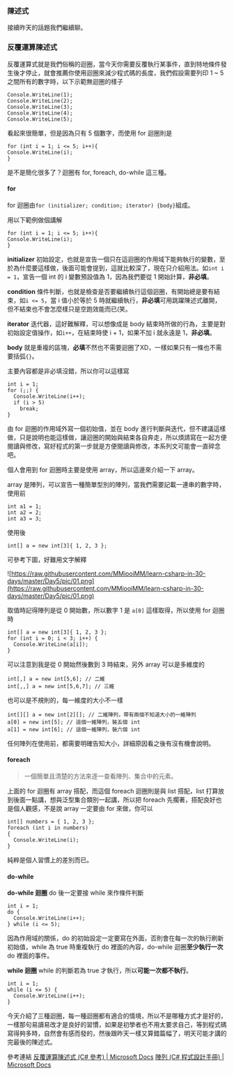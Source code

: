 ### 陳述式

接續昨天的話題我們繼續聊。

### 反覆運算陳述式

反覆運算式就是我們俗稱的迴圈，當今天你需要反覆執行某事件，直到特地條件發生後才停止，就會推薦你使用迴圈來減少程式碼的長度，我們假設需要列印 1 ~ 5 之間所有的數字時，以下示範無迴圈的樣子

```
Console.WriteLine(1);
Console.WriteLine(2);
Console.WriteLine(3);
Console.WriteLine(4);
Console.WriteLine(5);
```

看起來很簡單，但是因為只有 5 個數字，而使用 for 迴圈則是

```
for (int i = 1; i <= 5; i++){
Console.WriteLine(i);
}
```

是不是簡化很多了？迴圈有 for, foreach, do-while 這三種。

#### for

for 迴圈由```for (initializer; condition; iterator) {body}```組成。

用以下範例做個講解

```
for (int i = 1; i <= 5; i++){
Console.WriteLine(i);
}
```

**initializer** 初始設定，也就是宣告一個只在這迴圈的作用域下能夠執行的變數，至於為什麼要這樣做，後面可能會提到，這就比較深了，現在只介紹用法。如```int i = 1```，宣告一個 int 的 i 變數預設值為 1，因為我們要從 1 開始計算，**非必填**。

**condition** 條件判斷，也就是檢查是否要繼續執行這個迴圈，有開始總是要有結束，如```i <= 5```，當 i 值小於等於 5 時就繼續執行，**非必填**可用跳躍陳述式離開，但不結束也不會怎麼樣只是空跑效能而已(笑。

**iterator** 迭代器，這好難解釋，可以想像成是 body 結束時所做的行為，主要是對初始設定值操作，如```i++```，在結束時使 i + 1，如果不加 i 就永遠是 1，**非必填**。

**body** 就是重複的區塊，**必填**不然也不需要迴圈了XD，一樣如果只有一條也不需要括弧```{}```。

主要內容都是非必填沒錯，所以你可以這樣寫

```
int i = 1;
for (;;) {
  Console.WriteLine(i++);
  if (i > 5)
    break;
}
```

由 for 迴圈的作用域外寫一個初始值，並在 body 進行判斷與迭代，但不建議這樣做，只是說明也能這樣做，讓迴圈的開始與結束各自奔走，所以煩請寫在一起方便閱讀與修改，寫好程式的第一步就是方便閱讀與修改，本系列文可能會一直碎念吧。

個人會用到 for 迴圈時主要是使用 array，所以這邊來介紹一下 array。

array 是陣列，可以宣告一種簡單型別的陣列，當我們需要記載一連串的數字時，使用前

```
int a1 = 1;
int a2 = 2;
int a3 = 3;
```

使用後

```
int[] a = new int[3]{ 1, 2, 3 };
```

可參考下圖，好難用文字解釋

![https://raw.githubusercontent.com/MMiooiMM/learn-csharp-in-30-days/master/Day5/pic/01.png](https://raw.githubusercontent.com/MMiooiMM/learn-csharp-in-30-days/master/Day5/pic/01.png)

取值時記得陣列是從 0 開始數，所以數字 1 是 ```a[0]``` 這樣取得，所以使用 for 迴圈時

```
int[] a = new int[3]{ 1, 2, 3 };
for (int i = 0; i < 3; i++) {
  Console.WriteLine(a[i]);
}
```

可以注意到我是從 0 開始然後數到 3 時結束，另外 array 可以是多維度的

```
int[,] a = new int[5,6]; // 二維
int[,,] a = new int[5,6,7]; // 三維
```

也可以是不規則的，每一維度的大小不一樣

```
int[][] a = new int[2][]; // 二維陣列，帶有兩個不知道大小的一維陣列
a[0] = new int[5]; // 這個一維陣列，裝五個 int
a[1] = new int[6]; // 這個一維陣列，裝六個 int
```
任何陣列在使用前，都需要明確告知大小，詳細原因看之後有沒有機會說明。

#### foreach

>一個簡單且清楚的方法來逐一查看陣列、集合中的元素。

上面的 for 迴圈有 array 搭配，而這個 foreach 迴圈則是與 list 搭配，list 打算放到後面一點講，想與泛型集合類別一起講，所以把 foreach 先擱著，搭配良好也是個人觀感，不是說 array 一定要由 for 來做，你可以

```
int[] numbers = { 1, 2, 3 };
foreach (int i in numbers)
{
  Console.WriteLine(i);
}
```

純粹是個人習慣上的差別而已。

#### do-while

**do-while 迴圈** do 後一定要接 while 來作條件判斷

```
int i = 1;
do {
  Console.WriteLine(i++);
} while (i <= 5);
```

因為作用域的關係，do 的初始設定一定要寫在外面，否則會在每一次的執行刷新初始值，while 為 true 時重複執行 do 裡面的內容，do-while 迴圈**至少執行一次** do 裡面的事件。

**while 迴圈** while 的判斷若為 true 才執行，所以**可能一次都不執行**。

```
int i = 1;
while (i <= 5) {
  Console.WriteLine(i++);
}
```

今天介紹了三種迴圈，每一種迴圈都有適合的情境，所以不是哪種方式才是好的，一樣那句易讀易改才是良好的習慣，如果是初學者也不用太要求自己，等到程式碼寫得夠多時，自然會有感而發的，然後跟昨天一樣又算錯篇幅了，明天可能才講的完最後的陳述式。

參考連結
[反覆運算陳述式 (C# 參考) | Microsoft Docs]
[陣列 (C# 程式設計手冊) | Microsoft Docs]

[反覆運算陳述式 (C# 參考) | Microsoft Docs]: https://docs.microsoft.com/zh-tw/dotnet/csharp/language-reference/keywords/iteration-statements 
[陣列 (C# 程式設計手冊) | Microsoft Docs]: https://docs.microsoft.com/zh-tw/dotnet/csharp/programming-guide/arrays/